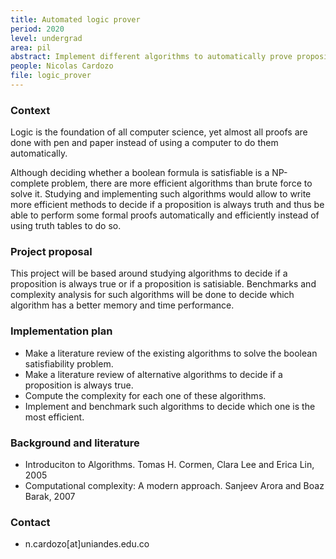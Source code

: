 ```yaml
---
title: Automated logic prover
period: 2020
level: undergrad
area: pil
abstract: Implement different algorithms to automatically prove propositional logic formulas
people: Nicolas Cardozo
file: logic_prover
---
```


### Context
Logic is the foundation of all computer science, yet almost all proofs are done with pen and paper instead of using a computer to do them automatically.

Although deciding whether a boolean formula is satisfiable is a NP-complete problem, there are more efficient algorithms than brute force to solve it. Studying and implementing such algorithms would allow to write more efficient methods to decide if a proposition is always truth and thus be able to perform some formal proofs automatically and efficiently instead of using truth tables to do so.

### Project proposal
This project will be based around studying algorithms to decide if a proposition is always true or if a proposition is satisiable. Benchmarks and complexity analysis for such algorithms will be done to decide which algorithm has a better memory and time performance.

### Implementation plan
- Make a literature review of the existing algorithms to solve the boolean satisfiability problem.
- Make a literature review of alternative algorithms to decide if a proposition is always true.
- Compute the complexity for each one of these algorithms.
- Implement and benchmark such algorithms to decide which one is the most efficient.
 
### Background and literature

- Introduciton to Algorithms. Tomas H. Cormen, Clara Lee and Erica Lin, 2005
- Computational complexity: A modern approach. Sanjeev Arora and Boaz Barak, 2007

### Contact
- n.cardozo\[at\]uniandes.edu.co

